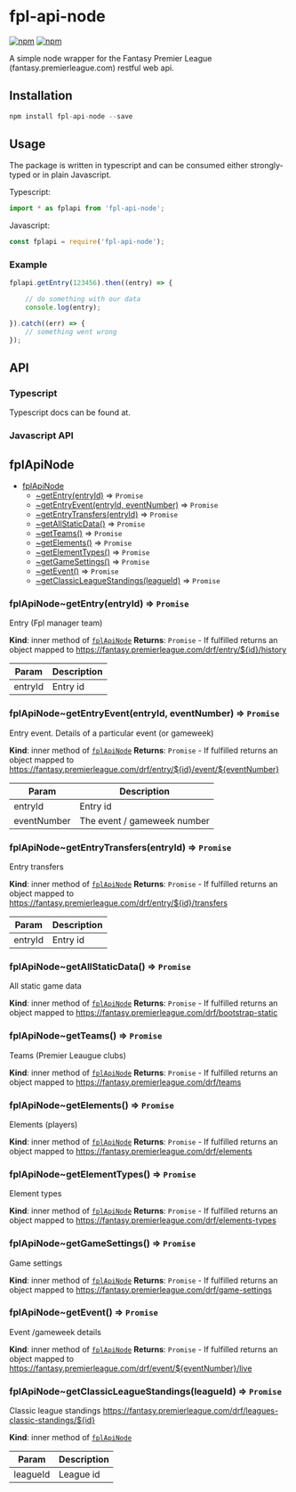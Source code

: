 # fpl-api-node

[![npm](https://img.shields.io/npm/v/fpl-api-node.svg)](https://www.npmjs.com/package/fpl-api-node)
[![npm](https://img.shields.io/apm/l/vim-mode.svg)]()

A simple node wrapper for the Fantasy Premier League (fantasy.premierleague.com) restful web api.

## Installation
```js
npm install fpl-api-node --save
```

## Usage
The package is written in typescript and can be consumed either strongly-typed or in plain Javascript.

Typescript:
```js
import * as fplapi from 'fpl-api-node';
```

Javascript:

```js
const fplapi = require('fpl-api-node');
```

### Example

```js
fplapi.getEntry(123456).then((entry) => {

    // do something with our data
    console.log(entry);

}).catch((err) => {
    // something went wrong
});
```

## API

### Typescript

Typescript docs can be found at. 

### Javascript API

<a name="module_fplApiNode"></a>

## fplApiNode

* [fplApiNode](#module_fplApiNode)
    * [~getEntry(entryId)](#module_fplApiNode..getEntry) ⇒ <code>Promise</code>
    * [~getEntryEvent(entryId, eventNumber)](#module_fplApiNode..getEntryEvent) ⇒ <code>Promise</code>
    * [~getEntryTransfers(entryId)](#module_fplApiNode..getEntryTransfers) ⇒ <code>Promise</code>
    * [~getAllStaticData()](#module_fplApiNode..getAllStaticData) ⇒ <code>Promise</code>
    * [~getTeams()](#module_fplApiNode..getTeams) ⇒ <code>Promise</code>
    * [~getElements()](#module_fplApiNode..getElements) ⇒ <code>Promise</code>
    * [~getElementTypes()](#module_fplApiNode..getElementTypes) ⇒ <code>Promise</code>
    * [~getGameSettings()](#module_fplApiNode..getGameSettings) ⇒ <code>Promise</code>
    * [~getEvent()](#module_fplApiNode..getEvent) ⇒ <code>Promise</code>
    * [~getClassicLeagueStandings(leagueId)](#module_fplApiNode..getClassicLeagueStandings) ⇒ <code>Promise</code>

<a name="module_fplApiNode..getEntry"></a>

### fplApiNode~getEntry(entryId) ⇒ <code>Promise</code>
Entry (Fpl manager team)

**Kind**: inner method of <code>[fplApiNode](#module_fplApiNode)</code>
**Returns**: <code>Promise</code> - If fulfilled returns an object mapped to https://fantasy.premierleague.com/drf/entry/${id}/history

| Param | Description |
| --- | --- |
| entryId | Entry id |

<a name="module_fplApiNode..getEntryEvent"></a>

### fplApiNode~getEntryEvent(entryId, eventNumber) ⇒ <code>Promise</code>
Entry event. Details of a particular event (or gameweek)

**Kind**: inner method of <code>[fplApiNode](#module_fplApiNode)</code>
**Returns**: <code>Promise</code> - If fulfilled returns an object mapped to https://fantasy.premierleague.com/drf/entry/${id}/event/${eventNumber}

| Param | Description |
| --- | --- |
| entryId | Entry id |
| eventNumber | The event / gameweek number |

<a name="module_fplApiNode..getEntryTransfers"></a>

### fplApiNode~getEntryTransfers(entryId) ⇒ <code>Promise</code>
Entry transfers

**Kind**: inner method of <code>[fplApiNode](#module_fplApiNode)</code>
**Returns**: <code>Promise</code> - If fulfilled returns an object mapped to https://fantasy.premierleague.com/drf/entry/${id}/transfers

| Param | Description |
| --- | --- |
| entryId | Entry id |

<a name="module_fplApiNode..getAllStaticData"></a>

### fplApiNode~getAllStaticData() ⇒ <code>Promise</code>
All static game data

**Kind**: inner method of <code>[fplApiNode](#module_fplApiNode)</code>
**Returns**: <code>Promise</code> - If fulfilled returns an object mapped to https://fantasy.premierleague.com/drf/bootstrap-static
<a name="module_fplApiNode..getTeams"></a>

### fplApiNode~getTeams() ⇒ <code>Promise</code>
Teams (Premier Leaugue clubs)

**Kind**: inner method of <code>[fplApiNode](#module_fplApiNode)</code>
**Returns**: <code>Promise</code> - If fulfilled returns an object mapped to https://fantasy.premierleague.com/drf/teams
<a name="module_fplApiNode..getElements"></a>

### fplApiNode~getElements() ⇒ <code>Promise</code>
Elements (players)

**Kind**: inner method of <code>[fplApiNode](#module_fplApiNode)</code>
**Returns**: <code>Promise</code> - If fulfilled returns an object mapped to https://fantasy.premierleague.com/drf/elements
<a name="module_fplApiNode..getElementTypes"></a>

### fplApiNode~getElementTypes() ⇒ <code>Promise</code>
Element types

**Kind**: inner method of <code>[fplApiNode](#module_fplApiNode)</code>
**Returns**: <code>Promise</code> - If fulfilled returns an object mapped to https://fantasy.premierleague.com/drf/elements-types
<a name="module_fplApiNode..getGameSettings"></a>

### fplApiNode~getGameSettings() ⇒ <code>Promise</code>
Game settings

**Kind**: inner method of <code>[fplApiNode](#module_fplApiNode)</code>
**Returns**: <code>Promise</code> - If fulfilled returns an object mapped to https://fantasy.premierleague.com/drf/game-settings
<a name="module_fplApiNode..getEvent"></a>

### fplApiNode~getEvent() ⇒ <code>Promise</code>
Event /gameweek details

**Kind**: inner method of <code>[fplApiNode](#module_fplApiNode)</code>
**Returns**: <code>Promise</code> - If fulfilled returns an object mapped to https://fantasy.premierleague.com/drf/event/${eventNumber}/live
<a name="module_fplApiNode..getClassicLeagueStandings"></a>

### fplApiNode~getClassicLeagueStandings(leagueId) ⇒ <code>Promise</code>
Classic league standings
https://fantasy.premierleague.com/drf/leagues-classic-standings/${id}

**Kind**: inner method of <code>[fplApiNode](#module_fplApiNode)</code>

| Param | Description |
| --- | --- |
| leagueId | League id |